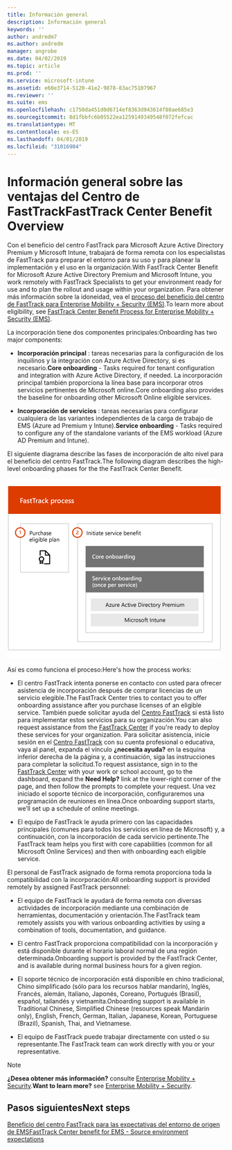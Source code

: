 ```yaml
---
title: Información general
description: Información general
keywords: ''
author: andredm7
ms.author: andredm
manager: angrobe
ms.date: 04/02/2019
ms.topic: article
ms.prod: ''
ms.service: microsoft-intune
ms.assetid: e60e3714-5120-41e2-9878-83ac75107967
ms.reviewer: ''
ms.suite: ems
ms.openlocfilehash: c1750da451d0d6714ef8363d943614f80ae685e3
ms.sourcegitcommit: 8d1fbbfc6b05522ea1259149349548f072fefcac
ms.translationtype: MT
ms.contentlocale: es-ES
ms.lasthandoff: 04/01/2019
ms.locfileid: "31016904"
---
```

# <a name="fasttrack-center-benefit-overview"></a><span data-ttu-id="2c995-103">Información general sobre las ventajas del Centro de FastTrack</span><span class="sxs-lookup"><span data-stu-id="2c995-103">FastTrack Center Benefit Overview</span></span>

<span data-ttu-id="2c995-104">Con el beneficio del centro FastTrack para Microsoft Azure Active Directory Premium y Microsoft Intune, trabajará de forma remota con los especialistas de FastTrack para preparar el entorno para su uso y para planear la implementación y el uso en la organización.</span><span class="sxs-lookup"><span data-stu-id="2c995-104">With FastTrack Center Benefit for Microsoft Azure Active Directory Premium and Microsoft Intune, you work remotely with FastTrack Specialists to get your environment ready for use and to plan the rollout and usage within your organization.</span></span> <span data-ttu-id="2c995-105">Para obtener más información sobre la idoneidad, vea el [proceso del beneficio del centro de FastTrack para Enterprise Mobility + Security (EMS)](EMS-fasttrack-process.md).</span><span class="sxs-lookup"><span data-stu-id="2c995-105">To learn more about eligibility, see [FastTrack Center Benefit Process for Enterprise Mobility + Security (EMS)](EMS-fasttrack-process.md).</span></span>

<span data-ttu-id="2c995-106">La incorporación tiene dos componentes principales:</span><span class="sxs-lookup"><span data-stu-id="2c995-106">Onboarding has two major components:</span></span>

-   <span data-ttu-id="2c995-107">**Incorporación principal** : tareas necesarias para la configuración de los inquilinos y la integración con Azure Active Directory, si es necesario.</span><span class="sxs-lookup"><span data-stu-id="2c995-107">**Core onboarding** - Tasks required for tenant configuration and integration with Azure Active Directory, if needed.</span></span> <span data-ttu-id="2c995-108">La incorporación principal también proporciona la línea base para incorporar otros servicios pertinentes de Microsoft online.</span><span class="sxs-lookup"><span data-stu-id="2c995-108">Core onboarding also provides the baseline for onboarding other Microsoft Online eligible services.</span></span>

-   <span data-ttu-id="2c995-109">**Incorporación de servicios** : tareas necesarias para configurar cualquiera de las variantes independientes de la carga de trabajo de EMS (Azure ad Premium y Intune).</span><span class="sxs-lookup"><span data-stu-id="2c995-109">**Service onboarding** - Tasks required to configure any of the standalone variants of the EMS workload (Azure AD Premium and Intune).</span></span>

<span data-ttu-id="2c995-110">El siguiente diagrama describe las fases de incorporación de alto nivel para el beneficio del centro FastTrack.</span><span class="sxs-lookup"><span data-stu-id="2c995-110">The following diagram describes the high-level onboarding phases for the the FastTrack Center Benefit.</span></span>

![Fases de incorporación de alto nivel del uso del beneficio del centro FastTrack](./media/ft-onboarding-process.png)

<span data-ttu-id="2c995-112">Así es como funciona el proceso:</span><span class="sxs-lookup"><span data-stu-id="2c995-112">Here's how the process works:</span></span>

- <span data-ttu-id="2c995-113">El centro FastTrack intenta ponerse en contacto con usted para ofrecer asistencia de incorporación después de comprar licencias de un servicio elegible.</span><span class="sxs-lookup"><span data-stu-id="2c995-113">The FastTrack Center tries to contact you to offer onboarding assistance after you purchase licenses of an eligible service.</span></span> <span data-ttu-id="2c995-114">También puede solicitar ayuda del [Centro FastTrack](https://go.microsoft.com/fwlink/?linkid=780698) si está listo para implementar estos servicios para su organización.</span><span class="sxs-lookup"><span data-stu-id="2c995-114">You can also request assistance from the [FastTrack Center](https://go.microsoft.com/fwlink/?linkid=780698) if you're ready to deploy these services for your organization.</span></span> <span data-ttu-id="2c995-115">Para solicitar asistencia, inicie sesión en el [Centro FastTrack](https://go.microsoft.com/fwlink/?linkid=780698) con su cuenta profesional o educativa, vaya al panel, expanda el vínculo **¿necesita ayuda?** en la esquina inferior derecha de la página y, a continuación, siga las instrucciones para completar la solicitud.</span><span class="sxs-lookup"><span data-stu-id="2c995-115">To request assistance, sign in to the [FastTrack Center](https://go.microsoft.com/fwlink/?linkid=780698) with your work or school account, go to the dashboard, expand the **Need Help?** link at the lower-right corner of the page, and then follow the prompts to complete your request.</span></span> <span data-ttu-id="2c995-116">Una vez iniciado el soporte técnico de incorporación, configuraremos una programación de reuniones en línea.</span><span class="sxs-lookup"><span data-stu-id="2c995-116">Once onboarding support starts, we’ll set up a schedule of online meetings.</span></span>

-   <span data-ttu-id="2c995-117">El equipo de FastTrack le ayuda primero con las capacidades principales (comunes para todos los servicios en línea de Microsoft) y, a continuación, con la incorporación de cada servicio pertinente.</span><span class="sxs-lookup"><span data-stu-id="2c995-117">The FastTrack team helps you first with core capabilities (common for all Microsoft Online Services) and then with onboarding each eligible service.</span></span>

<span data-ttu-id="2c995-118">El personal de FastTrack asignado de forma remota proporciona toda la compatibilidad con la incorporación:</span><span class="sxs-lookup"><span data-stu-id="2c995-118">All onboarding support is provided remotely by assigned FastTrack personnel:</span></span>

-   <span data-ttu-id="2c995-119">El equipo de FastTrack le ayudará de forma remota con diversas actividades de incorporación mediante una combinación de herramientas, documentación y orientación.</span><span class="sxs-lookup"><span data-stu-id="2c995-119">The FastTrack team remotely assists you with various onboarding activities by using a combination of tools, documentation, and guidance.</span></span>

-   <span data-ttu-id="2c995-120">El centro FastTrack proporciona compatibilidad con la incorporación y está disponible durante el horario laboral normal de una región determinada.</span><span class="sxs-lookup"><span data-stu-id="2c995-120">Onboarding support is provided by the FastTrack Center, and is available during normal business hours for a given region.</span></span>

-   <span data-ttu-id="2c995-121">El soporte técnico de incorporación está disponible en chino tradicional, Chino simplificado (sólo para los recursos hablar mandarín), Inglés, Francés, alemán, Italiano, Japonés, Coreano, Portugués (Brasil), español, tailandés y vietnamita.</span><span class="sxs-lookup"><span data-stu-id="2c995-121">Onboarding support is available in Traditional Chinese, Simplified Chinese (resources speak Mandarin only), English, French, German, Italian, Japanese, Korean, Portuguese (Brazil), Spanish, Thai, and Vietnamese.</span></span>

-   <span data-ttu-id="2c995-122">El equipo de FastTrack puede trabajar directamente con usted o su representante.</span><span class="sxs-lookup"><span data-stu-id="2c995-122">The FastTrack team can work directly with you or your representative.</span></span>

> [!NOTE]
> <span data-ttu-id="2c995-123">**¿Desea obtener más información?** consulte [Enterprise Mobility + Security](https://www.microsoft.com/cloud-platform/enterprise-mobility).</span><span class="sxs-lookup"><span data-stu-id="2c995-123">**Want to learn more?** see [Enterprise Mobility + Security](https://www.microsoft.com/cloud-platform/enterprise-mobility).</span></span>

## <a name="next-steps"></a><span data-ttu-id="2c995-124">Pasos siguientes</span><span class="sxs-lookup"><span data-stu-id="2c995-124">Next steps</span></span>

[<span data-ttu-id="2c995-125">Beneficio del centro FastTrack para las expectativas del entorno de origen de EMS</span><span class="sxs-lookup"><span data-stu-id="2c995-125">FastTrack Center benefit for EMS - Source environment expectations</span></span>](EMS-source-environment-expectations.md)

